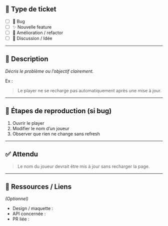 ## 🎯 Type de ticket
- [ ] 🐛 Bug
- [ ] ✨ Nouvelle feature
- [ ] 🔧 Amélioration / refactor
- [ ] 💬 Discussion / Idée

---

## 🧩 Description
_Décris le problème ou l’objectif clairement._

Ex :
> Le player ne se recharge pas automatiquement après une mise à jour.

---

## 🔁 Étapes de reproduction (si bug)
1. Ouvrir le player
2. Modifier le nom d’un joueur
3. Observer que rien ne change sans refresh

---

## ✅ Attendu
> Le nom du joueur devrait être mis à jour sans recharger la page.

---

## 📎 Ressources / Liens
_(Optionnel)_
- Design / maquette :
- API concernée :
- PR liée :